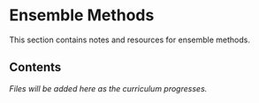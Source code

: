 # Ensemble Methods

This section contains notes and resources for ensemble methods.

## Contents

*Files will be added here as the curriculum progresses.*